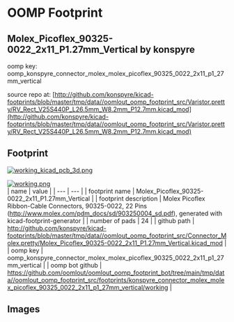 # OOMP Footprint  
## Molex_Picoflex_90325-0022_2x11_P1.27mm_Vertical  by konspyre  
  
oomp key: oomp_konspyre_connector_molex_molex_picoflex_90325_0022_2x11_p1_27mm_vertical  
  
source repo at: [http://github.com/konspyre/kicad-footprints/blob/master/tmp/data//oomlout_oomp_footprint_src/Varistor.pretty/RV_Rect_V25S440P_L26.5mm_W8.2mm_P12.7mm.kicad_mod](http://github.com/konspyre/kicad-footprints/blob/master/tmp/data//oomlout_oomp_footprint_src/Varistor.pretty/RV_Rect_V25S440P_L26.5mm_W8.2mm_P12.7mm.kicad_mod)  
## Footprint  
  
[![working_kicad_pcb_3d.png](working_kicad_pcb_3d_600.png)](working_kicad_pcb_3d.png)  
  
[![working.png](working_600.png)](working.png)  
| name | value | 
| --- | --- | 
| footprint name | Molex_Picoflex_90325-0022_2x11_P1.27mm_Vertical | 
| footprint description | Molex Picoflex Ribbon-Cable Connectors, 90325-0022, 22 Pins (http://www.molex.com/pdm_docs/sd/903250004_sd.pdf), generated with kicad-footprint-generator | 
| number of pads | 24 | 
| github path | http://github.com/konspyre/kicad-footprints/blob/master/tmp/data//oomlout_oomp_footprint_src/Connector_Molex.pretty/Molex_Picoflex_90325-0022_2x11_P1.27mm_Vertical.kicad_mod | 
| oomp key | oomp_konspyre_connector_molex_molex_picoflex_90325_0022_2x11_p1_27mm_vertical | 
| oomp bot github | https://github.com/oomlout/oomlout_oomp_footprint_bot/tree/main/tmp/data//oomlout_oomp_footprint_src/footprints/konspyre_connector_molex_molex_picoflex_90325_0022_2x11_p1_27mm_vertical/working | 
## Images  
